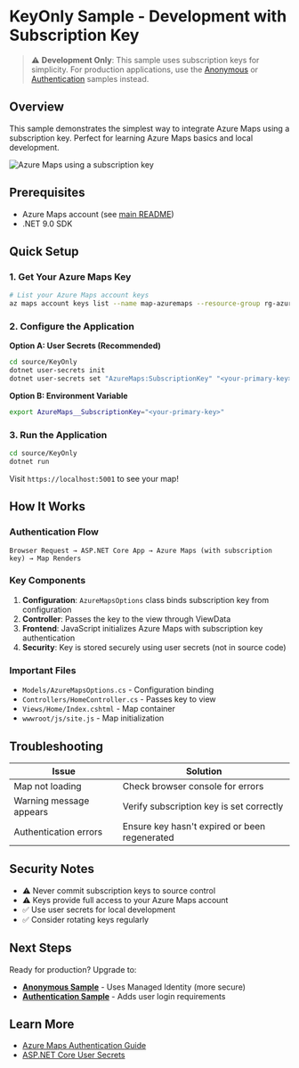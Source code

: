 # KeyOnly Sample - Development with Subscription Key

> ⚠️ **Development Only**: This sample uses subscription keys for simplicity. For production applications, use the [Anonymous](../Anonymous/README.md) or [Authentication](../Authentication/README.md) samples instead.

## Overview

This sample demonstrates the simplest way to integrate Azure Maps using a subscription key. Perfect for learning Azure Maps basics and local development.

![Azure Maps using a subscription key](../../images/azure_maps_key.png)

## Prerequisites

- Azure Maps account (see [main README](../../README.md#step-1-set-up-azure-infrastructure))
- .NET 9.0 SDK

## Quick Setup

### 1. Get Your Azure Maps Key

```bash
# List your Azure Maps account keys
az maps account keys list --name map-azuremaps --resource-group rg-azuremaps
```

### 2. Configure the Application

**Option A: User Secrets (Recommended)**
```bash
cd source/KeyOnly
dotnet user-secrets init
dotnet user-secrets set "AzureMaps:SubscriptionKey" "<your-primary-key>"
```

**Option B: Environment Variable**
```bash
export AzureMaps__SubscriptionKey="<your-primary-key>"
```

### 3. Run the Application

```bash
cd source/KeyOnly
dotnet run
```

Visit `https://localhost:5001` to see your map!

## How It Works

### Authentication Flow
```
Browser Request → ASP.NET Core App → Azure Maps (with subscription key) → Map Renders
```

### Key Components

1. **Configuration**: `AzureMapsOptions` class binds subscription key from configuration
2. **Controller**: Passes the key to the view through ViewData
3. **Frontend**: JavaScript initializes Azure Maps with subscription key authentication
4. **Security**: Key is stored securely using user secrets (not in source code)

### Important Files
- `Models/AzureMapsOptions.cs` - Configuration binding
- `Controllers/HomeController.cs` - Passes key to view
- `Views/Home/Index.cshtml` - Map container
- `wwwroot/js/site.js` - Map initialization

## Troubleshooting

| Issue | Solution |
|-------|----------|
| Map not loading | Check browser console for errors |
| Warning message appears | Verify subscription key is set correctly |
| Authentication errors | Ensure key hasn't expired or been regenerated |

## Security Notes

- ⚠️ Never commit subscription keys to source control
- ⚠️ Keys provide full access to your Azure Maps account
- ✅ Use user secrets for local development
- ✅ Consider rotating keys regularly

## Next Steps

Ready for production? Upgrade to:
- **[Anonymous Sample](../Anonymous/README.md)** - Uses Managed Identity (more secure)
- **[Authentication Sample](../Authentication/README.md)** - Adds user login requirements

## Learn More

- [Azure Maps Authentication Guide](https://docs.microsoft.com/azure/azure-maps/azure-maps-authentication)
- [ASP.NET Core User Secrets](https://docs.microsoft.com/aspnet/core/security/app-secrets)
